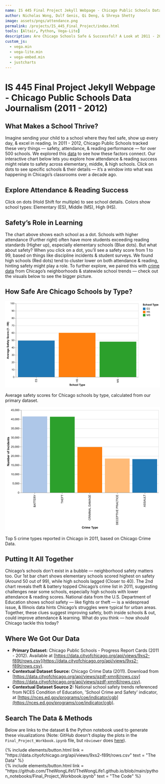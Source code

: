 ```yaml
---
name: IS 445 Final Project Jekyll Webpage - Chicago Public Schools Data Journalism (2011 - 2012)
author: Nicholas Wong, Dulf Genis, Qi Deng, & Shreya Shetty
image: assets/pngs/attendance.png
permalink: /projects/IS_445_Final_Project/index.html
tools: [Altair, Python, Vega-Lite]
description: Are Chicago Schools Safe & Successful? A Look at 2011 - 2012
custom_js:
  - vega.min
  - vega-lite.min
  - vega-embed.min
  - justcharts
---
```


# IS 445 Final Project Jekyll Webpage - Chicago Public Schools Data Journalism (2011 - 2012)

## What Makes a School Thrive?

Imagine sending your child to a school where they feel safe, show up every day, & excel in reading. In 2011 - 2012, Chicago Public Schools tracked these very things — safety, attendance, & reading performance — for over 500 schools. We explored this [data](https://data.cityofchicago.org/api/views/9xs2-f89t/rows.csv) to see how these factors connect. Our interactive chart below lets you explore how attendance & reading success might relate to safety across elementary, middle, & high schools. Click on dots to see specific schools & their details — it’s a window into what was happening in Chicago’s classrooms over a decade ago.

## Explore Attendance & Reading Success

<vegachart schema-url = "{{ site.baseurl }}/assets/json/scatter_chart.json" style = "width: 100%"></vegachart>

Click on dots (Hold Shift for multiple) to see school details. Colors show school types: Elementary (ES), Middle (MS), High (HS).

## Safety’s Role in Learning

The chart above shows each school as a dot. Schools with higher attendance (Further right) often have more students exceeding reading standards (Higher up), especially elementary schools (Blue dots). But what about safety? When you click on a dot, you’ll see a safety score from 1 to 99, based on things like discipline incidents & student surveys. We found high schools (Red dots) tend to cluster lower on both attendance & reading, hinting safety might play a role. To further explore, we paired this with [crime data](https://data.cityofchicago.org/api/views/qzdf-xmn8/rows.csv) from Chicago’s neighborhoods & statewide school trends — check out the visuals below to see the bigger picture.

## How Safe Are Chicago Schools by Type?

![Contextual Visualization 1](https://github.com/TheWongLife1/TheWongLife1.github.io/blob/main/assets/pngs/crime_chart.png)

Average safety scores for Chicago schools by type, calculated from our primary dataset.

![Contextual Visualization 2](https://github.com/TheWongLife1/TheWongLife1.github.io/blob/main/assets/pngs/bar_crime_chart.png)

Top 5 crime types reported in Chicago in 2011, based on Chicago Crime Data.

## Putting It All Together

Chicago’s schools don’t exist in a bubble — neighborhood safety matters too. Our 1st bar chart shows elementary schools scored highest on safety (Around 50 out of 99), while high schools lagged (Closer to 40). The 2nd chart reveals theft & battery topped Chicago’s crime list in 2011, suggesting challenges near some schools, especially high schools with lower attendance & reading scores. National data from the U.S. Department of Education shows school safety — like fights or theft — is a widespread issue, & Illinois data hints Chicago’s struggles were typical for urban areas. Together, these clues suggest improving safety, both inside schools & out, could improve attendance & learning. What do you think — how should Chicago tackle this today?

## Where We Got Our Data
- **Primary Dataset:** Chicago Public Schools - Progress Report Cards (2011 - 2012). Available at [https://data.cityofchicago.org/api/views/9xs2-f89t/rows.csv](https://data.cityofchicago.org/api/views/9xs2-f89t/rows.csv).    
- **Contextual Dataset Source:** Chicago Crime Data (2011). Download from [https://data.cityofchicago.org/api/views/qzdf-xmn8/rows.csv](https://data.cityofchicago.org/api/views/qzdf-xmn8/rows.csv).
- **Contextual Dataset Source 2:** National school safety trends referenced from NCES Condition of Education, 'School Crime and Safety' indicator, at [https://nces.ed.gov/programs/coe/indicator/cgb](https://nces.ed.gov/programs/coe/indicator/cgb).

## Search The Data & Methods

Below are links to the dataset & the Python notebook used to generate these visualizations (Note: GitHub doesn't display the plots in the `Final_Project_Workbook.ipynb` file, but `nbviewer` does [here](https://nbviewer.org/github/TheWongLife1/TheWongLife1.github.io/blob/main/python_notebooks/Final_Project_Workbook.ipynb)).

<div class = "left"> {% include elements/button.html link = "https://data.cityofchicago.org/api/views/9xs2-f89t/rows.csv" text = "The Data" %} </div> 

<div class = "right"> {% include elements/button.html link = "https://github.com/TheWongLife1/TheWongLife1.github.io/blob/main/python_notebooks/Final_Project_Workbook.ipynb" text = "The Code" %} </div> 